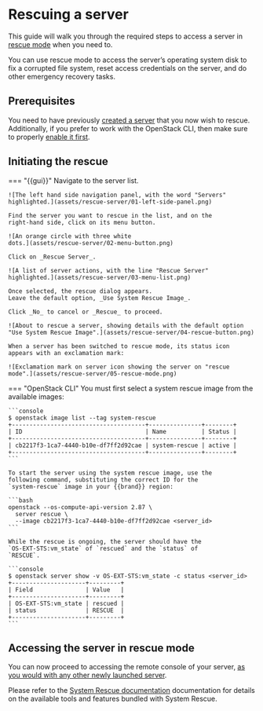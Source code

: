 # Rescuing a server

This guide will walk you through the required steps to access a server
in
[rescue mode](https://docs.openstack.org/nova/latest/user/rescue.html)
when you need to.

You can use rescue mode to access the server’s operating system disk
to fix a corrupted file system, reset access credentials on the
server, and do other emergency recovery tasks.


## Prerequisites

You need to have previously [created a server](new-server.md) that you
now wish to rescue. Additionally, if you prefer to work with the
OpenStack CLI, then make sure to properly [enable it
first](../../getting-started/enable-openstack-cli.md).


## Initiating the rescue

=== "{{gui}}"
    Navigate to the server list.

    ![The left hand side navigation panel, with the word "Servers"
    highlighted.](assets/rescue-server/01-left-side-panel.png)

    Find the server you want to rescue in the list, and on the
    right-hand side, click on its menu button.

    ![An orange circle with three white
    dots.](assets/rescue-server/02-menu-button.png)

    Click on _Rescue Server_.

    ![A list of server actions, with the line "Rescue Server"
    highlighted.](assets/rescue-server/03-menu-list.png)

    Once selected, the rescue dialog appears.
    Leave the default option, _Use System Rescue Image_.

    Click _No_ to cancel or _Rescue_ to proceed.

    ![About to rescue a server, showing details with the default option
    "Use System Rescue Image".](assets/rescue-server/04-rescue-button.png)

    When a server has been switched to rescue mode, its status icon
    appears with an exclamation mark:

    ![Exclamation mark on server icon showing the server on "rescue
    mode".](assets/rescue-server/05-rescue-mode.png)

=== "OpenStack CLI"
    You must first select a system rescue image from the available
    images:

    ```console
    $ openstack image list --tag system-rescue
    +--------------------------------------+---------------+--------+
    | ID                                   | Name          | Status |
    +--------------------------------------+---------------+--------+
    | cb2217f3-1ca7-4440-b10e-df7ff2d92cae | system-rescue | active |
    +--------------------------------------+---------------+--------+
    ```

    To start the server using the system rescue image, use the
    following command, substituting the correct ID for the
    `system-rescue` image in your {{brand}} region:

    ```bash
    openstack --os-compute-api-version 2.87 \
      server rescue \
      --image cb2217f3-1ca7-4440-b10e-df7ff2d92cae <server_id>
    ```

    While the rescue is ongoing, the server should have the
    `OS-EXT-STS:vm_state` of `rescued` and the `status` of
    `RESCUE`.

    ```console
    $ openstack server show -v OS-EXT-STS:vm_state -c status <server_id>
    +---------------------+---------+
    | Field               | Value   |
    +---------------------+---------+
    | OS-EXT-STS:vm_state | rescued |
    | status              | RESCUE  |
    +---------------------+---------+
    ```

## Accessing the server in rescue mode

You can now proceed to accessing the remote console of your server,
[as you would with any other newly launched
server](new-server.md#connecting-to-the-server-console).

Please refer to the [System Rescue
documentation](https://www.system-rescue.org/manual/) documentation
for details on the available tools and features bundled with System
Rescue.
